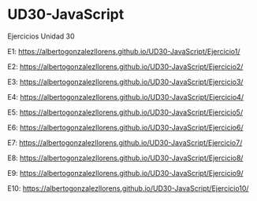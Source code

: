 # UD30-JavaScript
Ejercicios Unidad 30

E1: https://albertogonzalezllorens.github.io/UD30-JavaScript/Ejercicio1/

E2: https://albertogonzalezllorens.github.io/UD30-JavaScript/Ejercicio2/

E3: https://albertogonzalezllorens.github.io/UD30-JavaScript/Ejercicio3/

E4: https://albertogonzalezllorens.github.io/UD30-JavaScript/Ejercicio4/

E5: https://albertogonzalezllorens.github.io/UD30-JavaScript/Ejercicio5/

E6: https://albertogonzalezllorens.github.io/UD30-JavaScript/Ejercicio6/

E7: https://albertogonzalezllorens.github.io/UD30-JavaScript/Ejercicio7/

E8: https://albertogonzalezllorens.github.io/UD30-JavaScript/Ejercicio8/

E9: https://albertogonzalezllorens.github.io/UD30-JavaScript/Ejercicio9/

E10: https://albertogonzalezllorens.github.io/UD30-JavaScript/Ejercicio10/
